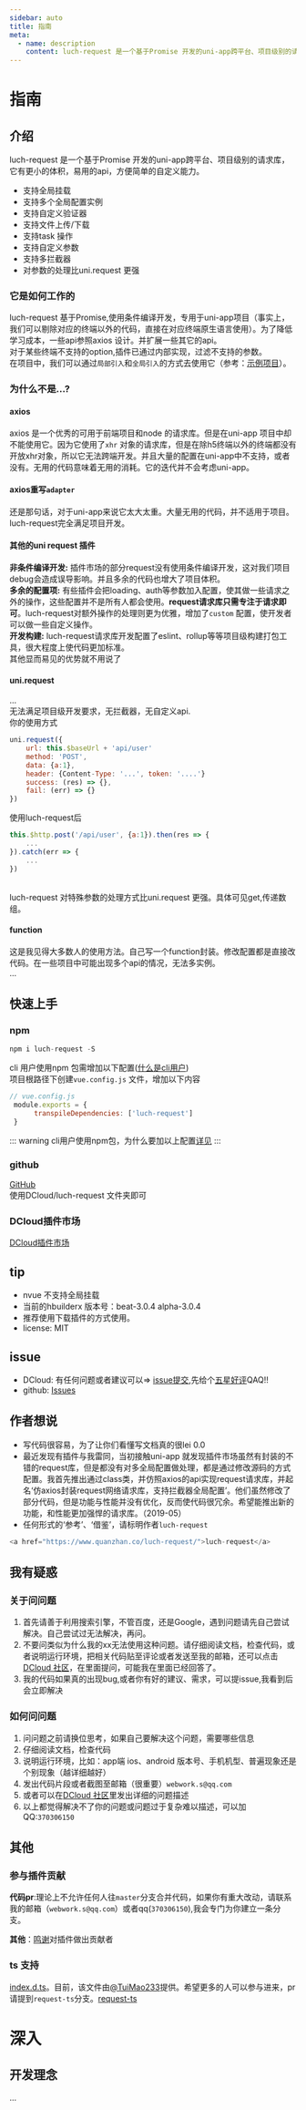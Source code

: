 ```yaml
---
sidebar: auto
title: 指南
meta:
  - name: description
    content: luch-request 是一个基于Promise 开发的uni-app跨平台、项目级别的请求库，它有更小的体积，易用的api，方便简单的自定义能力。luch-request 基于Promise,使用条件编译开发，专用于uni-app项目（事实上，我们可以剔除对应的终端以外的代码，直接在对应终端原生语言使用）。为了降低学习成本，一些api参照axios 设计。并扩展一些其它的api。
---
```



# 指南

介绍
------------

luch-request 是一个基于Promise 开发的uni-app跨平台、项目级别的请求库，它有更小的体积，易用的api，方便简单的自定义能力。

- 支持全局挂载
- 支持多个全局配置实例
- 支持自定义验证器
- 支持文件上传/下载
- 支持task 操作
- 支持自定义参数
- 支持多拦截器
- 对参数的处理比uni.request 更强

### 它是如何工作的
luch-request 基于Promise,使用条件编译开发，专用于uni-app项目（事实上，我们可以剔除对应的终端以外的代码，直接在对应终端原生语言使用）。为了降低学习成本，一些api参照axios 设计。并扩展一些其它的api。
<br>
对于某些终端不支持的option,插件已通过内部实现，过滤不支持的参数。
<br>
在项目中，我们可以通过`局部引入`和`全局引入`的方式去使用它（参考：[示例项目](https://github.com/lei-mu/luch-request/tree/master/example/request-demo)）。

### 为什么不是...?

#### axios
axios 是一个优秀的可用于前端项目和node 的请求库。但是在uni-app 项目中却不能使用它。因为它使用了`xhr` 对象的请求库，但是在除h5终端以外的终端都没有开放xhr对象，所以它无法跨端开发。并且大量的配置在uni-app中不支持，或者没有。无用的代码意味着无用的消耗。它的迭代并不会考虑uni-app。

#### axios重写`adapter`
还是那句话，对于uni-app来说它太大太重。大量无用的代码，并不适用于项目。luch-request完全满足项目开发。

#### 其他的uni request 插件
**非条件编译开发:** 插件市场的部分request没有使用条件编译开发，这对我们项目debug会造成误导影响。并且多余的代码也增大了项目体积。
<br>
**多余的配置项:** 有些插件会把loading、auth等参数加入配置，使其做一些请求之外的操作，这些配置并不是所有人都会使用。**request请求库只需专注于请求即可**。luch-request对额外操作的处理则更为优雅，增加了`custom` 配置，使开发者可以做一些自定义操作。
<br>
**开发构建:** luch-request请求库开发配置了eslint、rollup等等项目级构建打包工具，很大程度上使代码更加标准。
<br>
其他显而易见的优势就不用说了

#### uni.request
...
<br>
无法满足项目级开发要求，无拦截器，无自定义api.
<br>
你的使用方式
```` javascript
uni.request({
    url: this.$baseUrl + 'api/user'
    method: 'POST',
    data: {a:1},
    header: {Content-Type: '...', token: '....'}
    success: (res) => {},
    fail: (err) => {}
}) 
````
使用luch-request后
```` javascript
this.$http.post('/api/user', {a:1}).then(res => {
    ...
}).catch(err => {
    ...
})
````
<br>
luch-request 对特殊参数的处理方式比uni.request 更强。具体可见get,传递数组。

#### function
这是我见得大多数人的使用方法。自己写一个function封装。修改配置都是直接改代码。在一些项目中可能出现多个api的情况，无法多实例。
<br>
...

快速上手
------------

### npm

```` javascript
npm i luch-request -S
````
cli 用户使用npm 包需增加以下配置(<a href="https://uniapp.dcloud.io/quickstart?id=_2-%e9%80%9a%e8%bf%87vue-cli%e5%91%bd%e4%bb%a4%e8%a1%8c" target="_blank" rel="noopener noreferrer nofollow">什么是cli用户</a>)
<br>
项目根路径下创建`vue.config.js` 文件，增加以下内容
``` javascript 
// vue.config.js
 module.exports = {
      transpileDependencies: ['luch-request']
 }
```

::: warning
cli用户使用npm包，为什么要加以上配置[详见](/issue/#_1-%E4%B8%BA%E4%BB%80%E4%B9%88cli%E7%94%A8%E6%88%B7%E4%B8%8D%E8%83%BD%E4%BD%BF%E7%94%A8-npm-%E6%96%B9%E5%BC%8F%E5%BC%95%E5%85%A5)
:::

### github

<a href="https://github.com/lei-mu/luch-request" target="_blank" rel="noopener noreferrer nofollow">GitHub</a>
<br>
使用DCloud/luch-request 文件夹即可


### DCloud插件市场

<a href="https://ext.dcloud.net.cn/plugin?id=392" target="_blank" rel="noopener noreferrer nofollow">DCloud插件市场</a>


tip
------------
- nvue 不支持全局挂载
- 当前的hbuilderx 版本号：beat-3.0.4 alpha-3.0.4
- 推荐使用下载插件的方式使用。
- license: MIT


issue
------------
- DCloud: 有任何问题或者建议可以=> <a href="https://ask.dcloud.net.cn/question/74922" target="_blank" rel="noopener noreferrer nofollow">issue提交</a>,先给个<a href="https://ext.dcloud.net.cn/plugin?id=392" target="_blank" rel="noopener noreferrer nofollow">五星好评</a>QAQ!!
- github: <a href="https://github.com/lei-mu/luch-request/issues" target="_blank" rel="noopener noreferrer nofollow">Issues</a>


作者想说
------------
- 写代码很容易，为了让你们看懂写文档真的很lei 0.0
- 最近发现有插件与我雷同，当初接触uni-app 就发现插件市场虽然有封装的不错的request库，但是都没有对多全局配置做处理，都是通过修改源码的方式配置。我首先推出通过class类，并仿照axios的api实现request请求库，并起名‘仿axios封装request网络请求库，支持拦截器全局配置’。他们虽然修改了部分代码，但是功能与性能并没有优化，反而使代码很冗余。希望能推出新的功能，和性能更加强悍的请求库。（2019-05）
- 任何形式的‘参考’、‘借鉴’，请标明作者` luch-request `
 ```javascript
 <a href="https://www.quanzhan.co/luch-request/">luch-request</a>
 ```


我有疑惑
------------
### 关于问问题
1. 首先请善于利用搜索引擎，不管百度，还是Google，遇到问题请先自己尝试解决。自己尝试过无法解决，再问。 
2. 不要问类似为什么我的xx无法使用这种问题。请仔细阅读文档，检查代码，或者说明运行环境，把相关代码贴至评论或者发送至我的邮箱，还可以点击<a href="https://ask.dcloud.net.cn/question/74922" target="_blank">DCloud 社区</a>，在里面提问，可能我在里面已经回答了。
3. 我的代码如果真的出现bug,或者你有好的建议、需求，可以提issue,我看到后会立即解决


### 如何问问题
1. 问问题之前请换位思考，如果自己要解决这个问题，需要哪些信息
2. 仔细阅读文档，检查代码
3. 说明运行环境，比如：app端 ios、android 版本号、手机机型、普遍现象还是个别现象（越详细越好）
4. 发出代码片段或者截图至邮箱（很重要）`webwork.s@qq.com`
5. 或者可以在<a href="https://ask.dcloud.net.cn/question/74922" target="_blank" rel="noopener noreferrer nofollow">DCloud 社区</a>里发出详细的问题描述
6. 以上都觉得解决不了你的问题或问题过于复杂难以描述，可以加QQ:`370306150`


其他
------------
### 参与插件贡献
**代码pr**:理论上不允许任何人往`master`分支合并代码，如果你有重大改动，请联系我的邮箱（`webwork.s@qq.com`）或者qq(`370306150`),我会专门为你建立一条分支。

**其他**：[鸣谢](/acknowledgement/)对插件做出贡献者
### ts 支持
<a href="https://github.com/lei-mu/luch-request/blob/master/src/lib/luch-request.d.ts" target="_blank" rel="noopener noreferrer nofollow">index.d.ts</a>。目前，该文件由<a href="https://github.com/TuiMao233" target="_blank" rel="noopener noreferrer nofollow">@TuiMao233</a>提供。希望更多的人可以参与进来，pr请提到`request-ts`分支。<a href="https://github.com/lei-mu/luch-request/tree/request-ts" target="_blank" rel="noopener noreferrer nofollow">request-ts</a>

# 深入


开发理念
------------
...
